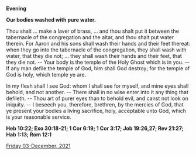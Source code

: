**Evening**

**Our bodies washed with pure water.**
 
Thou shalt ... make a laver of brass, ... and thou shalt put it between the tabernacle of the congregation and the altar, and thou shalt put water therein. For Aaron and his sons shall wash their hands and their feet thereat: when they go into the tabernacle of the congregation, they shall wash with water, that they die not; ... they shall wash their hands and their feet, that they die not. -- Your body is the temple of the Holy Ghost which is in you. -- If any man defile the temple of God, him shall God destroy; for the temple of God is holy, which temple ye are.
 
In my flesh shall I see God: whom I shall see for myself, and mine eyes shall behold, and not another. -- There shall in no wise enter into it any thing that defileth. -- Thou art of purer eyes than to behold evil, and canst not look on iniquity. -- I beseech you, therefore, brethren, by the mercies of God, that ye present your bodies a living sacrifice, holy, acceptable unto God, which is your reasonable service.  

**Heb 10:22; Exo 30:18-21; 1 Cor 6:19; 1 Cor 3:17; Job 19:26,27; Rev 21:27; Hab 1:13; Rom 12:1**

[Friday 03-December, 2021](https://t.me/daily_light)
